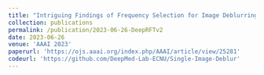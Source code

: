 ```yaml
---
title: "Intriguing Findings of Frequency Selection for Image Deblurring"
collection: publications
permalink: /publication/2023-06-26-DeepRFTv2
date: 2023-06-26
venue: 'AAAI 2023'
paperurl: 'https://ojs.aaai.org/index.php/AAAI/article/view/25281'
codeurl: 'https://github.com/DeepMed-Lab-ECNU/Single-Image-Deblur'
---
```

